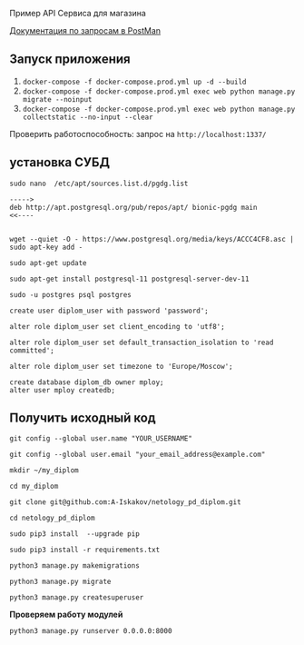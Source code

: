 Пример API Сервиса для магазина

[Документация по запросам в PostMan](https://documenter.getpostman.com/view/5037826/SVfJUrSc) 


## Запуск приложения
1. ```docker-compose -f docker-compose.prod.yml up -d --build```
2. ```docker-compose -f docker-compose.prod.yml exec web python manage.py migrate --noinput  ```
3. ```docker-compose -f docker-compose.prod.yml exec web python manage.py collectstatic --no-input --clear  ```

Проверить работоспособность: запрос на ```http://localhost:1337/```


## **установка СУБД**

    sudo nano  /etc/apt/sources.list.d/pgdg.list
    
    ----->
    deb http://apt.postgresql.org/pub/repos/apt/ bionic-pgdg main
    <<----
    
    
    wget --quiet -O - https://www.postgresql.org/media/keys/ACCC4CF8.asc | sudo apt-key add -
    
    sudo apt-get update
    
    sudo apt-get install postgresql-11 postgresql-server-dev-11
    
    sudo -u postgres psql postgres
    
    create user diplom_user with password 'password';
    
    alter role diplom_user set client_encoding to 'utf8';
    
    alter role diplom_user set default_transaction_isolation to 'read committed';
    
    alter role diplom_user set timezone to 'Europe/Moscow';
    
    create database diplom_db owner mploy;
    alter user mploy createdb;



## **Получить исходный код**

    git config --global user.name "YOUR_USERNAME"
    
    git config --global user.email "your_email_address@example.com"
    
    mkdir ~/my_diplom
    
    cd my_diplom
    
    git clone git@github.com:A-Iskakov/netology_pd_diplom.git
    
    cd netology_pd_diplom
    
    sudo pip3 install  --upgrade pip
    
    sudo pip3 install -r requirements.txt
    
    python3 manage.py makemigrations
     
    python3 manage.py migrate
    
    python3 manage.py createsuperuser    
    
 
**Проверяем работу модулей**
    
    
    python3 manage.py runserver 0.0.0.0:8000
    
   
